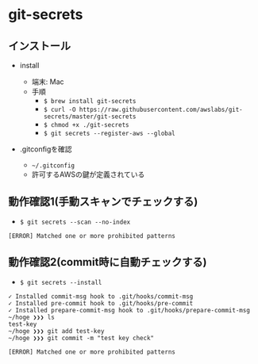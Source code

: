 # git-secrets


## インストール
- install
  - 端末: Mac
  - 手順
    - `$ brew install git-secrets`
    - `$ curl -O https://raw.githubusercontent.com/awslabs/git-secrets/master/git-secrets`
    - `$ chmod +x ./git-secrets`
    - `$ git secrets --register-aws --global`

- .gitconfigを確認
  - `~/.gitconfig`
  - 許可するAWSの鍵が定義されている

## 動作確認1(手動スキャンでチェックする)
- `$ git secrets --scan --no-index`
```
[ERROR] Matched one or more prohibited patterns
```

## 動作確認2(commit時に自動チェックする)
- `$ git secrets --install`
```
✓ Installed commit-msg hook to .git/hooks/commit-msg
✓ Installed pre-commit hook to .git/hooks/pre-commit
✓ Installed prepare-commit-msg hook to .git/hooks/prepare-commit-msg
~/hoge ❯❯❯ ls
test-key
~/hoge ❯❯❯ git add test-key
~/hoge ❯❯❯ git commit -m "test key check"

[ERROR] Matched one or more prohibited patterns
```
